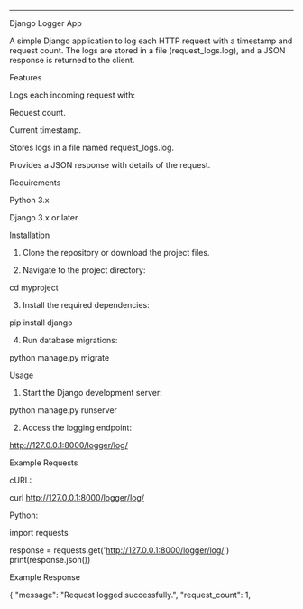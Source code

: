 ---

Django Logger App

A simple Django application to log each HTTP request with a timestamp and request count. The logs are stored in a file (request_logs.log), and a JSON response is returned to the client.

Features

Logs each incoming request with:

Request count.

Current timestamp.


Stores logs in a file named request_logs.log.

Provides a JSON response with details of the request.


Requirements

Python 3.x

Django 3.x or later


Installation

1. Clone the repository or download the project files.


2. Navigate to the project directory:

cd myproject


3. Install the required dependencies:

pip install django


4. Run database migrations:

python manage.py migrate



Usage

1. Start the Django development server:

python manage.py runserver


2. Access the logging endpoint:

http://127.0.0.1:8000/logger/log/



Example Requests

cURL:

curl http://127.0.0.1:8000/logger/log/

Python:

import requests

response = requests.get('http://127.0.0.1:8000/logger/log/')
print(response.json())


Example Response

{
    "message": "Request logged successfully.",
    "request_count": 1,

